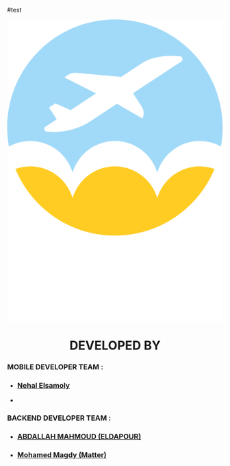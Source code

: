 #test

<div align="center">
    <img align="center" src="https://github.com/TopBusiness-Flutter-Projects/travel_club/blob/main/assets/images/splash_logo.png" alt="CENTER">
</div>



<div align="center">
    <h1>
         DEVELOPED BY
    </h1>
</div>


### MOBILE DEVELOPER TEAM :

- ### [Nehal Elsamoly](https://github.com/NehalElsamoly)
-

  
### BACKEND DEVELOPER TEAM :

- ### [ABDALLAH MAHMOUD (ELDAPOUR)](https://www.github.com/eldapour)
- ### [Mohamed Magdy (Matter)](https://www.github.com/mohamedmagdy233)


